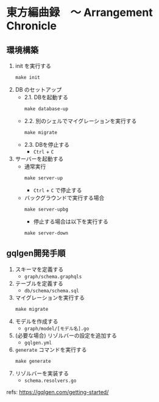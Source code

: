 # 東方編曲録　〜 Arrangement Chronicle

## 環境構築

1. init を実行する
    ```shell
    make init
    ```
2. DB のセットアップ
   - 2.1. DBを起動する
     ```shell
     make database-up
     ```
   - 2.2. 別のシェルでマイグレーションを実行する
     ```shell
     make migrate
     ```
   - 2.3. DBを停止する
     - `Ctrl` + `C`
3. サーバーを起動する
   - 通常実行
     ```shell
     make server-up
     ```
     - `Ctrl` + `C` で停止する
   - バックグラウンドで実行する場合
     ```shell
     make server-upbg
     ```
     - 停止する場合は以下を実行する
     ```shell
     make server-down
     ```

## gqlgen開発手順

1. スキーマを定義する
    - `graph/schema.graphqls`
2. テーブルを定義する
    - `db/schema/schema.sql`
3. マイグレーションを実行する
    ```shell
    make migrate
    ```
4. モデルを作成する
    - `graph/model/[モデル名].go`
5. (必要な場合) リゾルバーの設定を追加する
    - `gqlgen.yml`
6. `generate` コマンドを実行する
    ```shell
    make generate
    ```
7. リゾルバーを実装する
    - `schema.resolvers.go`

refs: https://gqlgen.com/getting-started/
